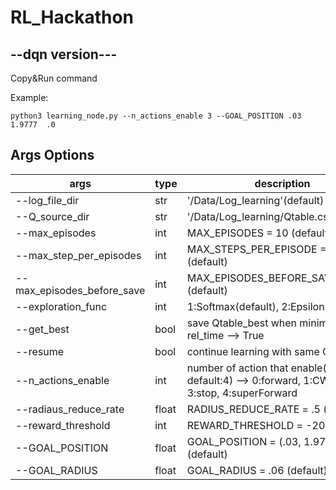 # RL_Hackathon

## --dqn version--- ##

Copy&Run command

Example:

```terminal
python3 learning_node.py --n_actions_enable 3 --GOAL_POSITION .03  1.9777  .0
```

## Args Options

|args |type|description|
|-----|--|---------|
--log_file_dir| str | '/Data/Log_learning'(default)
--Q_source_dir| str | '/Data/Log_learning/Qtable.csv'(default)
--max_episodes| int | MAX_EPISODES = 10 (default)
--max_step_per_episodes| int| MAX_STEPS_PER_EPISODE = 500 (default)
--max_episodes_before_save| int|MAX_EPISODES_BEFORE_SAVE = 5 (default)
--exploration_func| int|1:Softmax(default), 2:Epsilon greedy
--get_best | bool| save Qtable_best  when minimize rel_time --> True | False
--resume | bool| continue learning with same Qtable True | False
--n_actions_enable| int | number of action that enable(3-5  default:4) --> 0:forward, 1:CW, 2:CCW, 3:stop, 4:superForward
--radiaus_reduce_rate| float  | RADIUS_REDUCE_RATE = .5 (default)
--reward_threshold| int | REWARD_THRESHOLD =  -200 (default)
--GOAL_POSITION| float | GOAL_POSITION = (.03, 1.9777, .0)  (default)
--GOAL_RADIUS| float | GOAL_RADIUS = .06 (default)
